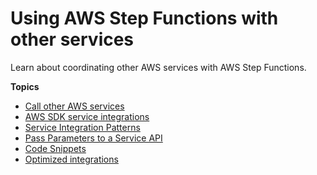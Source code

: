 # Using AWS Step Functions with other services<a name="concepts-service-integrations"></a>

Learn about coordinating other AWS services with AWS Step Functions\.

**Topics**
+ [Call other AWS services](connect-to-services.md)
+ [AWS SDK service integrations](supported-services-awssdk.md)
+ [Service Integration Patterns](connect-to-resource.md)
+ [Pass Parameters to a Service API](connect-parameters.md)
+ [Code Snippets](concepts-code-snippets.md)
+ [Optimized integrations](connect-supported-services.md)